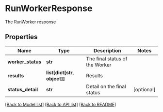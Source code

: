 # RunWorkerResponse

The RunWorker response

## Properties
Name | Type | Description | Notes
------------ | ------------- | ------------- | -------------
**worker_status** | **str** | The final status of the Worker | 
**results** | **list[dict[str, object]]** | Results | 
**status_detail** | **str** | Detail on the final status | [optional] 

[[Back to Model list]](../README.md#documentation-for-models) [[Back to API list]](../README.md#documentation-for-api-endpoints) [[Back to README]](../README.md)



